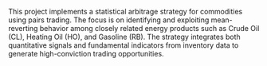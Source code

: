 This project implements a statistical arbitrage strategy for commodities using pairs trading. The focus is on identifying and exploiting mean-reverting behavior among closely related energy products such as Crude Oil (CL), Heating Oil (HO), and Gasoline (RB). The strategy integrates both quantitative signals and fundamental indicators from inventory data to generate high-conviction trading opportunities.
